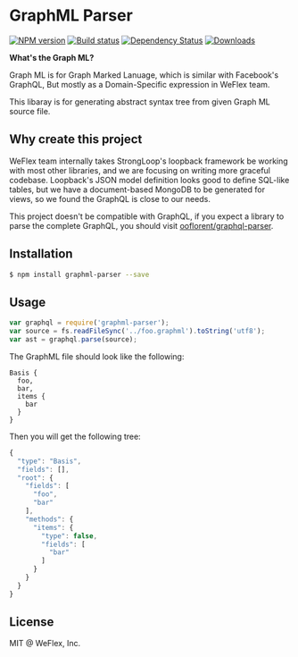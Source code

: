 # GraphML Parser

[![NPM version][npm-image]][npm-url]
[![Build status][travis-image]][travis-url]
[![Dependency Status][david-image]][david-url]
[![Downloads][downloads-image]][downloads-url]

**What's the Graph ML?**

Graph ML is for Graph Marked Lanuage, which is similar with Facebook's GraphQL,
But mostly as a Domain-Specific expression in WeFlex team.

This libaray is for generating abstract syntax tree from given Graph ML source file.

## Why create this project

WeFlex team internally takes StrongLoop's loopback framework be working with most other
libraries, and we are focusing on writing more graceful codebase. Loopback's JSON model
definition looks good to define SQL-like tables, but we have a document-based MongoDB to
be generated for views, so we found the GraphQL is close to our needs.

This project doesn't be compatible with GraphQL, if you expect a library to parse the complete
GraphQL, you should visit [ooflorent/graphql-parser](https://github.com/ooflorent/graphql-parser).

## Installation

```sh
$ npm install graphml-parser --save
```

## Usage

```js
var graphql = require('graphml-parser');
var source = fs.readFileSync('../foo.graphml').toString('utf8');
var ast = graphql.parse(source);
```

The GraphML file should look like the following:

```
Basis {
  foo,
  bar,
  items {
    bar
  }
}
```

Then you will get the following tree:

```js
{
  "type": "Basis",
  "fields": [],
  "root": {
    "fields": [
      "foo",
      "bar"
    ],
    "methods": {
      "items": {
        "type": false,
        "fields": [
          "bar"
        ]
      }
    }
  }
}
```

## License

MIT @ WeFlex, Inc.

[npm-image]: https://img.shields.io/npm/v/graphml-parser.svg?style=flat-square
[npm-url]: https://npmjs.org/package/graphml-parser
[travis-image]: https://img.shields.io/travis/weflex/graphml-parser.svg?style=flat-square
[travis-url]: https://travis-ci.org/weflex/graphml-parser
[david-image]: http://img.shields.io/david/weflex/graphml-parser.svg?style=flat-square
[david-url]: https://david-dm.org/weflex/graphml-parser
[downloads-image]: http://img.shields.io/npm/dm/graphml-parser.svg?style=flat-square
[downloads-url]: https://npmjs.org/package/graphml-parser
